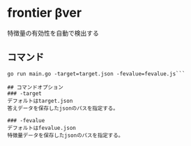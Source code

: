 # frontier βver
特徴量の有効性を自動で検出する

## コマンド
```cd src/   
go run main.go -target=target.json -fevalue=fevalue.js```

## コマンドオプション
### -target
デフォルトはtarget.json  
答えデータを保存したjsonのパスを指定する。

### -fevalue
デフォルトはfevalue.json
特徴量データを保存したjsonのパスを指定する。

